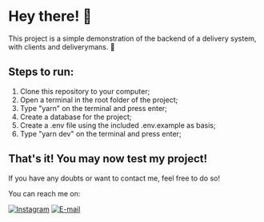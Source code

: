 # Hey there! :wave:

This project is a simple demonstration of the backend of a delivery system, with clients and deliverymans. :motor_scooter:

## Steps to run:

1. Clone this repository to your computer;
2. Open a terminal in the root folder of the project;
3. Type "yarn" on the terminal and press enter;
4. Create a database for the project;
5. Create a .env file using the included .env.example as basis;
6. Type "yarn dev" on the terminal and press enter;

## That's it! You may now test my project!

If you have any doubts or want to contact me, feel free to do so!

You can reach me on: 

[![Instagram](https://img.shields.io/badge/Instagram-%fff.svg?style=for-the-badge&logo=Instagram&logoColor=black&link=https://instagram.com/bdgpretto/)](https://instagram.com/bdgpretto/)
[![E-mail](https://img.shields.io/badge/Gmail-fff?style=for-the-badge&logo=gmail&logoColor=black&link=mailto:bernardo@pretto.dev)](mailto:bernardo@pretto.dev)

